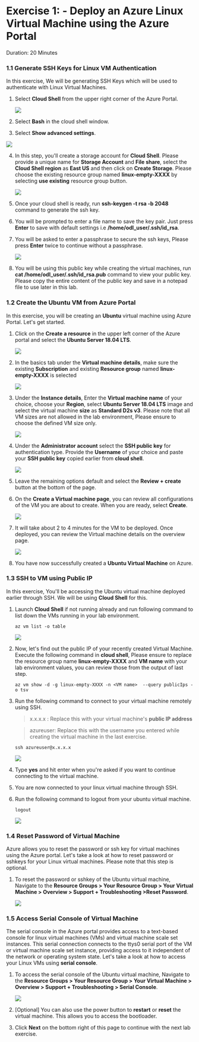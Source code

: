 # Exercise 1: - Deploy an Azure Linux Virtual Machine using the Azure Portal 
Duration: 20 Minutes

### 1.1 Generate SSH Keys for Linux VM Authentication

In this exercise, We will be generating SSH Keys which will be used to authenticate with Linux Virtual Machines. 

1. Select  **Cloud Shell** from the upper right corner of the Azure Portal.

   ![](images/azureclisign.png)
   
2. Select **Bash** in the cloud shell window.

3. Select **Show advanced settings**. 

  <kbd> ![](images/linux3.png) </kbd>

4. In this step, you'll create a storage account for **Cloud Shell**.  Please provide a unique name for **Storage Account** and **File share**, select the **Cloud Shell region** as **East US** and then click on **Create Storage**. Please choose the existing resource group named **linux-empty-XXXX** by selecting **use existing** resource group button. 

   ![](images/newstorage.png)

5. Once your cloud shell is ready, run **ssh-keygen -t rsa -b 2048** command to generate the ssh key.

6. You will be prompted to enter a file name to save the key pair. Just press **Enter** to save with default settings i.e **/home/odl_user/.ssh/id_rsa**.

7. You will be asked to enter a passphrase to secure the ssh keys, Please press **Enter** twice to continue without a passphrase.

   ![](images/newssh.png)

8. You will be using this public key while creating the virtual machines, run  **cat /home/odl_user/.ssh/id_rsa.pub** command to view your public key. Please copy the entire content of the public key and save in a notepad file to use later in this lab. 

### 1.2 Create the Ubuntu VM from Azure Portal
In this exercise, you will be creating an **Ubuntu** virtual machine using Azure Portal. Let's get started.

1. Click on the **Create a resource** in the upper left corner of the Azure portal and select the  **Ubuntu Server 18.04 LTS**.

   ![](images/ubuntunew.png)
   
2. In the basics tab under the **Virtual machine details**, make sure the existing **Subscription** and existing  **Resource group** named **linux-empty-XXXX** is selected

   ![](images/suscription.png)
   
3. Under the **Instance details**, Enter the **Virtual machine name** of your choice, choose your **Region**, select **Ubuntu Server 18.04 LTS** image and select the virtual machine **size** as **Standard D2s v3**. Please note that all VM sizes are not allowed in the lab environment, Please ensure to choose the defined VM size only.
   
   ![](images/vmname.png)
   
4. Under the **Administrator account** select the **SSH public key** for authentication type. Provide the **Username** of your choice and paste your **SSH public key** copied earlier from **cloud shell**.

   ![](images/sshselcet.png)

5. Leave the remaining options default and select the **Review + create** button at the bottom of the page.

6. On the **Create a Virtual machine page**, you can review all configurations of the VM you are about to create. When you are ready, select **Create**.

   ![](images/validation.png)
   
7. It will take about 2 to 4 minutes for the VM to be deployed. Once deployed, you can review the Virtual machine details on the overview page. 

   ![](images/overview.png)
   
   
8. You have now successfully created a **Ubuntu Virtual Machine** on Azure. 

### 1.3 SSH to VM using Public IP

In this exercise, You'll be accessing the Ubuntu virtual machine deployed earlier through SSH. We will be using **Cloud Shell** for this.

1. Launch **Cloud Shell** if not running already and run following command to list down the VMs running in your lab environment.

       az vm list -o table
       
   
   ![](images/linux4.png)
   
2. Now, let's find out the public IP of your recently created Virtual Machine. Execute the following command in **cloud shell**, Please ensure to replace the resource group name **linux-empty-XXXX** and **VM name** with your lab environment values, you can review those from the output of last step.

       az vm show -d -g linux-empty-XXXX -n <VM name>  --query publicIps -o tsv

2. Run the following command to connect to your virtual machine remotely using SSH. 

   > x.x.x.x : Replace this with your virtual machine's **public IP address**

   > azureuser: Replace this with the username you entered while creating the virtual machine in the last exercise. 

       ssh azureuser@x.x.x.x
          
   ![](images/newsshvm.png)
    
4. Type **yes** and hit enter when you're asked if you want to continue connecting to the virtual machine. 

5. You are now connected to your linux virtual machine through SSH. 
    
6. Run the following command to logout from your ubuntu virtual machine.

       logout

   ![](images/logout.png) 

### 1.4 Reset Password of Virtual Machine
Azure allows you to reset the password or ssh key for virtual machines using the Azure portal. Let's take a look at how to reset password or sshkeys for your Linux virtual machines.  Please note that this step is optional. 

1. To reset the password or sshkey of the Ubuntu virtual machine, Navigate to the **Resource Groups > Your Resource Group > Your Virtual Machine > Overview > Support + Troubleshooting >Reset Password**.

   ![](images/resetp.png)

### 1.5 Access Serial Console of Virtual Machine
The serial console in the Azure portal provides access to a text-based console for linux virtual machines (VMs) and virtual machine scale set instances. This serial connection connects to the ttys0 serial port of the VM or virtual machine scale set instance, providing access to it independent of the network or operating system state. Let's take a look at how to access your Linux VMs using **serial console**. 

1. To access the serial console of the Ubuntu virtual machine, Navigate to the **Resource Groups > Your Resource Group > Your Virtual Machine > Overview > Support + Troubleshooting > Serial Console**.

   ![](images/serialconsole.png)

2. [Optional] You can also use the power button to **restart** or **reset** the virtual machine. This allows you to access the bootloader.

3. Click **Next** on the bottom right of this page to continue with the next lab exercise.
